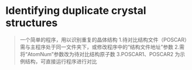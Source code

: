 # Identifying duplicate crystal structures
> 一个简单的程序，用以识别重复的晶体结构
1.待对比结构文件（POSCAR）需与主程序处于同一文件夹下，或修改程序中的“结构文件地址”参数
2.需将“AtomNum”参数改为待对比结构原子数
3.POSCAR1、POSCAR2 为示例结构，可直接运行程序进行对比
